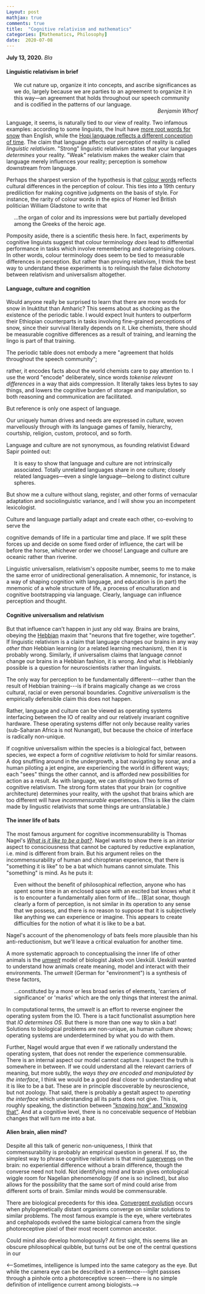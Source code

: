 ```yaml
---
Layout: post
mathjax: true
comments: true
title:  "Cognitive relativism and mathematics"
categories: [Mathematics, Philosophy]
date:  2020-07-08
---
```


**July 13, 2020.** *Bla*

#### Linguistic relativism in brief

<span style="padding-left: 20px; display:block">
We cut nature up, organize it into
concepts, and ascribe significances as we do, largely because we are
parties to an agreement to organize it in this way—an agreement that
holds throughout our speech community and is codified in the patterns
of our language.
</span>

<!-- We dissect nature along lines laid down by our native language. The
categories and types that we isolate from the world of phenomena we do
not find there because they stare every observer in the face; on the
contrary, the world is presented in a kaleidoscope flux of impressions
which has to be organized by our minds—and this means largely by the
linguistic systems of our minds. -->

<div style="text-align: right"><i>Benjamin Whorf</i> </div>

Language, it seems, is naturally tied to our view of reality.
Two infamous examples: according to some linguists, the Inuit have
[more root words for snow](https://en.wikipedia.org/wiki/Eskimo_words_for_snow)
than English, while the
[Hopi language reflects a different conception of time](https://en.wikipedia.org/wiki/Hopi_time_controversy).
The claim that language affects our perception of reality is called
*linguistic relativism*. "Strong" linguistic
relativism states that your languages *determines* your reality.
"Weak" relativism makes the weaker claim that language merely
influences your reality; perception is somehow downstream from
language.

Perhaps the sharpest version of the hypothesis is that
[colour words](https://en.wikipedia.org/wiki/Linguistic_relativity_and_the_color_naming_debate)
reflects cultural differences in the perception of colour.
This ties into a 19th century prediliction for making cognitive
judgments on the basis of style.
For instance, the rarity of colour words in the epics of Homer led
British politician William Gladstone to write that

<span style="padding-left: 20px; display:block">
...the organ of color and its impressions were but partially
developed among the Greeks of the heroic age.
</span>

Pomposity aside, there is a scientific thesis
here.
In fact, experiments by cognitive linguists suggest that colour
terminology *does* lead to differential performance in tasks which involve
remembering and categorising colours.
In other words, colour terminology does seem to be tied to
measurable differences in perception.
But rather than proving relativism, I think the best way to understand
these experiments is to relinquish the false dichotomy between
relativism and universalism altogether.

#### Language, culture and cognition

<!-- The controversy seems amusingly overblown. -->
Would anyone really be surprised to learn that there are more words
for snow in Inuktitut than Amharic?
This seems about as shocking as the existence of the periodic table.
I would expect Inuit hunters to outperform their Ethiopian
counterparts in tasks involving fine-grained perceptions of snow,
since their survival literally depends on it.
Like chemists, there should be measurable cognitive differences as a
result of training, and learning the lingo is part of that training.
<!-- since, like a chemist, they are trained to do so.
Put differently, survival *depends* on measurable cognitive
differences that are plausibly reflected in the language. -->
<!-- There is every reason to suppose there are measurable cognitive
differences; survival depends on it. -->
The periodic table does not embody a mere
"agreement that holds throughout the speech community";
<!-- Certainly it is an agreement, but it not an arbitrary one.-->
rather, it encodes facts about the world chemists care to pay attention to.
I use the word "encode" deliberately, since words *tokenise relevant
differences* in a way that aids compression.
It literally takes less bytes to say things, and lowers the cognitive
burden of storage and manipulation, so both reasoning and
communication are facilitated.

But reference is only one aspect of language.
<!-- Our brain, with its phylogenetic onion skin of drives of abilities, is
 fantastically elaborated in human culture. -->
Our uniquely human drives and needs are expressed in *culture*, woven
marvellously through with its language games of family, hierarchy,
courtship, religion, custom, protocol, and so forth.
<!-- It will also presumably have cultural relevance, with words playing an
important role in the system of concepts, hierarchies, relationships and language
games that human culture is built on.
Tokenises relevant differences is facilitates reasoning and -->
<!-- communication. -->
Language and culture are not synonymous, as founding relativist
Edward Sapir pointed out:

<span style="padding-left: 20px; display:block">
It is easy to show that language and culture are not intrinsically
associated. Totally unrelated languages share in one culture; closely
related languages—even a single language—belong to distinct culture
spheres.
</span>

But show me a culture without slang, register, and other forms of
vernacular adaptation and sociolinguistic variance, and I will show
you an incompetent lexicologist.

Culture and language partially adapt and create each other,
co-evolving to serve the
<!-- slang, patois,  and other vernacular adaptations -->
<!-- All this suggests that language organically co-evolves with -->
<!-- culture and the -->
cognitive demands of life in a particular time and place.
If we split these forces up and decide on some fixed order of
influence, the cart will be before the horse, whichever order we
choose!
Language and culture are oceanic rather than riverine.
<!--Linguistic relativism is wrong, not because language does not affect
thought, but rather, because they organically co-evolve.-->
Linguistic universalism, relativism's opposite number, seems to me to
make the same error of unidirectional generalisation.
A mnemonic, for instance, is a way of shaping cognition with language, and education
is (in part) the mnemonic of a whole structure of life, a process of
enculturation and cognitive bootstrapping via language.
Clearly, language can influence perception and thought.
<!--(Of course, teaching has a strongly social aspect as well, but the -->
<!--point is that the influence is sometimes relatively unilateral, -->
<!--pace universalism.)-->

#### Cognitive universalism and relativism

But that influence can't happen in just any old way.
Brains are brains, obeying the [Hebbian](https://en.wikipedia.org/wiki/Hebbian_theory)
maxim that "neurons that fire together, wire together".
If linguistic relativism is a claim that language changes our brains
in any way *other than* Hebbian learning (or a related learning
mechanism), then it is probably wrong.
Similarly, if universalism claims that language *cannot* change our
brains in a Hebbian fashion, it is wrong.
And what is Hebbianly possible is a question for neuroscientists
rather than linguists.

The only way for perception to be fundamentally different---rather
than the result of Hebbian training---is if brains magically change as we
cross cultural, racial or even personal boundaries.
*Cognitive universalism* is the empirically defensible claim this
does not happen.
<!-- While the version of linguistic universalism just outlined is -->
<!-- wrong, *cognitive universalism* (closer to what most universalists believe)
is more defensible. -->
Rather, language and culture can be viewed as operating systems <!-- *interfaces*-->
interfacing between the IO of reality and our relatively invariant
cognitive hardware.
These operating systems differ not only because reality varies (sub-Saharan Africa is not
Nunangat), but because the choice of interface is radically
non-unique.
<!-- Interfaces differ, since reality differs (sub-Saharan Africa is not
Nunangat), and even for the same local conditions, the choice of -->
<!-- interface is radically non-unique. -->

If cognitive universalism within the species is a biological fact,
between species, we expect a form of *cognitive relativism* to hold
for similar reasons.
A dog snuffling around in the undergrowth, a bat navigating by
sonar, and a human piloting a jet engine, are experiencing the world
in different ways; each "sees" things the other cannot, and is
afforded new possibilities for action as a result.
As with language, we can distinguish two forms of
cognitive relativism.
The strong form states that your brain (or cognitive architecture)
determines your reality, with the upshot that brains which are too
different will have *incommensurable* experiences.
(This is like the claim made by lingustic relativists that some things
are untranslatable.)

#### The inner life of bats

The most famous argument for cognitive incommensurability is
Thomas Nagel's
[*What is it like to be a bat?*](http://www.philosopher.eu/others-writings/nagel-what-is-it-like-to-be-a-bat/).
Nagel wants to show there is an *interior* aspect to consciousness
that cannot be captured by reductive explanation, i.e. mind is
different from brain. But his argument relies on the
incommensurability of human and chiropteran experience, that there is
"something it is like" to be a bat which humans cannot simulate.
This "something" is mind.
As he puts it:

<span style="padding-left: 20px; display:block">
Even without the benefit of philosophical reflection, anyone who has
spent some time in an enclosed space with an excited bat knows what it
is to encounter a fundamentally alien form of life... [B]at sonar,
though clearly a form of perception, is not similar in its operation
to any sense that we possess, and there is no reason to suppose that
it is subjectively like anything we can experience or imagine.
This appears to create difficulties for the notion of what it is like to be a bat.
</span>

Nagel's account of the phenomenology of bats feels more plausible than
his anti-reductionism, but we'll leave a critical evaluation for
another time.

A more systematic approach to conceptualising the inner life of other animals is the
[*umwelt*](https://en.wikipedia.org/wiki/Umwelt) model of biologist Jakob von Uexküll.
Uexküll wanted to understand how animals create meaning, model and
interact with their environments.
The *umwelt* (German for "environment") is a synthesis of these
factors,

<span style="padding-left: 20px; display:block">
...constituted by a more or less broad series of elements, 'carriers of
significance' or 'marks' which are the only things that interest the
animal.
</span>

In computational terms, the *umwelt* is an effort to reverse engineer
the operating system from the IO.
There is a tacit functionalist assumption here that *IO determines OS*.
But there is more than one way to skin a bat!
Solutions to biological problems are non-unique, as human culture
shows; operating systems are underdetermined by what you do with them.

Further, Nagel would argue that even if we rationally understand the
operating system, that does not render the experience commensurable.
There is an internal aspect our model cannot capture.
I suspect the truth is somewhere in between.
If we could understand all the relevant carriers of meaning, but more
subtly, the *ways they are encoded and manipulated by the interface*,
I think we would be a good deal closer to understanding what it is
like to be a bat.
These are in principle discoverable by neuroscience, but not zoology.
That said, there is probably a gestalt aspect to *operating the
interface* which understanding all its parts does not give.
This is, roughly speaking, the distinction between
["knowing how" and "knowing that"](https://plato.stanford.edu/entries/knowledge-how/).
And at a cognitive level, there is no conceivable sequence of Hebbian changes
that will turn me into a bat.

#### Alien brain, alien mind?

Despite all this talk of generic non-uniqueness, I think that
commensurability is probably an empirical question in general.
If so, the simplest way to phrase cognitive relativism is that
mind [supervenes](https://plato.stanford.edu/entries/supervenience/) on the
brain: no experiential difference without a brain difference, though
the converse need not hold.
Not identifying mind and brain gives ontological wiggle
room for Nagelian phenomenology (if one is so inclined), but also allows for
the possibility that the same sort of mind could arise from different
sorts of brain.
Similar minds would be commensurable.

There are biological precedents for this idea.
[Convergent evolution](https://en.wikipedia.org/wiki/Convergent_evolution)
occurs when phylogenetically distant organisms converge on similar
solutions to similar problems.
The most famous example is the eye, where vertebrates and cephalopods
evolved the same biological camera from the single photoreceptive
pixel of their most recent common ancestor.

Could mind also develop homologously?
At first sight, this seems like an obscure philosophical quibble, but
turns out be one of the central questions in our 

<--Sometimes, intelligence is lumped into the same category as the eye.
But while the camera eye can be described in a sentence---light
passses through a pinhole onto a photoreceptive screen---there is no
simple definition of intelligence current among biologists.-->

<!-- Let's leave the problem
The natural yardstick for incommensurability is phylogenetic.
The further away you look on the Tree of Life, the greater the
imaginative obstructions, the more exotic the sensory modalities and
carriers of meaning, the more radically different the *umwelten*.
A bat is not "fundamentally alien".
It is a mammal, so we share large chunks of brain function and DNA.
But what if we were to encounter beings from a different Tree altogether?
I would place a very high prior on incommensurability of some sort. -->

<!-- http://www.hutter1.net/ai/uaibook.htm -->

<!-- And it seems like the incomparability between these strange -->
<!-- organisms would be pairwise mutual. An anglerfish and a bat have -->
<!-- about as much in common as a bat and an anglerfish and a human. But there is a whole class -->
<!-- The more pronounced the imaginative obstructions, the more plausible
strong cognitive relativism seems.
But when we look nearby on the Tree of Life, it becomes less so.
I doubt I can simulate an anglerfish, but what about a chimpanzee?
There are no exotic sensory modalities a Nagelian could use as proof
of incommensurability. In fact, their brain is almost identical to
ours. -->
<!-- A human child raised by chimpanzees would probably have the same
gestalt experience as a chimpanzee, and the imaginative obstructions
to human adults are more likely neuroplastic than fundamentally
cognitive. -->
<!-- This is *consistent* with strong cognitive relativism, 
finessed to take cognitive similarity into account.
Similar brains lead to similar realities, so incommensurability itself
is a relative affair.
But there -->
